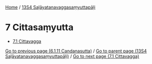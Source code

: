 
[Home](/) / [13S4 Saḷāyatanavaggasaṃyuttapāḷi](../13S4.md)

# 7 Cittasaṃyutta

* [7.1 Cittavagga](7/7.1.md)

[Go to previous page (6.1.11 Candanasutta)](6/6.1/6.1.11.md) / [Go to parent page (13S4 Saḷāyatanavaggasaṃyuttapāḷi)](0.md) / [Go to next page (7.1 Cittavagga)](7/7.1.md)


